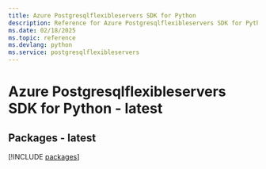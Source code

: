 ```yaml
---
title: Azure Postgresqlflexibleservers SDK for Python
description: Reference for Azure Postgresqlflexibleservers SDK for Python
ms.date: 02/18/2025
ms.topic: reference
ms.devlang: python
ms.service: postgresqlflexibleservers
---
```

# Azure Postgresqlflexibleservers SDK for Python - latest
## Packages - latest
[!INCLUDE [packages](postgresqlflexibleservers-index.md)]